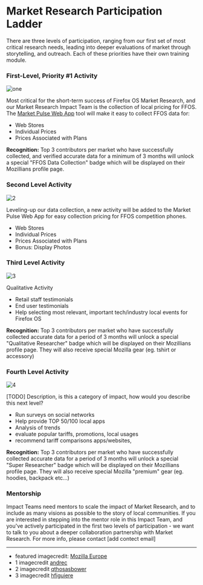 # Market Research Participation Ladder




There are three levels of participation, ranging from our first set of most critical research needs, leading into deeper evaluations of market through storytelling, and outreach.  Each of these priorities have their own training module.

### First-Level, Priority #1 Activity
![one](http://tiptoes.ca/wp-content/uploads/2015/02/2893549851_ef5121f78b_m.jpg)

Most critical for the short-term success of Firefox OS Market Research, and our Market Research Impact Team is the collection of local pricing for FFOS.  The [Market Pulse Web App](https://marketpulse.mozilla.community/activities/) tool will make it easy to collect FFOS data for:

* Web Stores
* Individual Prices
* Prices Associated with Plans


**Recognition:** Top 3 contributors per market who have successfully collected, and verified accurate data for a minimum of 3 months will unlock a special "FFOS Data Collection" badge which will be displayed on their Mozillians profile page. 

### Second Level Activity

![2](http://tiptoes.ca/wp-content/uploads/2015/02/3563420741_847725b086_m.jpg)

Leveling-up our data collection, a new activity will be added to the Market Pulse Web App for easy collection pricing for FFOS competition phones.


* Web Stores
* Individual Prices
* Prices Associated with Plans
* Bonus: Display Photos

### Third Level Activity

![3](http://tiptoes.ca/wp-content/uploads/2015/02/4802869688_cdc82146a0_m.jpg)

Qualitative Activity

* Retail staff testimonials
* End user testimonials
* Help selecting most relevant, important tech/industry local events for Firefox OS

**Recognition:** Top 3 contributors per market who have successfully collected accurate data for a period of 3 months will unlock a special "Qualitative Researcher" badge which will be displayed on their Mozillians profile page. They will also receive special Mozilla gear (eg. tshirt or accessory)

### Fourth Level Activity

![4](http://tiptoes.ca/wp-content/uploads/2015/02/4119973735_af899a27e9_q.jpg)

[TODO] Description, is this a category of impact, how would you describe this next level?

* Run surveys on social networks
* Help provide TOP 50/100 local apps
* Analysis of trends
* evaluate popular tariffs, promotions, local usages
* recommend tariff comparisons apps/websites, 

**Recognition:** Top 3 contributors per market who have successfully collected accurate data for a period of 3 months will unlock a special "Super Researcher" badge which will be displayed on their Mozillians profile page. They will also receive special Mozilla "premium" gear (eg. hoodies, backpack etc...)

### Mentorship

Impact Teams need mentors to scale the impact of Market Research, and to include as many visions as possible to the story of local communities.  If you are interested in stepping into the mentor role in this Impact Team, and you've actively participated in the first two levels of participation - we want to talk to you about a deeper collaboration partnership with Market Research.  For more info, please contact [add contect email]


---

* featured imagecredit: [Mozilla Europe](https://www.flickr.com/photos/mozillaeu/)
* 1 imagecredit [andrec](https://www.flickr.com/photos/andrec/)
* 2 imagecredit [qthosasbower](https://www.flickr.com/photos/qthomasbower/)
* 3 imagecredit [hfiguiere]()
